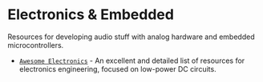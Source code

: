 # Electronics & Embedded
Resources for developing audio stuff with analog hardware and embedded microcontrollers.

- [`Awesome Electronics`] - An excellent and detailed list of resources for electronics engineering, focused on low-power DC circuits.

[`Awesome Electronics`]: https://github.com/kitspace/awesome-electronics